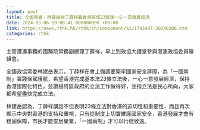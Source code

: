 ```yaml
---
layout: post
title: 全國兩會｜林建岳說丁薜祥冀香港完成23條後一心一意發展經濟
date: 2024-03-06 19:08:41.000000000 +08:00
link: https://news.rthk.hk/rthk/ch/component/k2/1743407-20240306.htm
categories: rthk
---
```


主管港澳事務的國務院常務副總理丁薛祥，早上到政協大禮堂參與港澳政協委員聯組會。

全國政協常委林建岳表示，丁薛祥在會上強調要築牢國家安全屏障，為「一國兩制」實踐保駕護航，希望香港完成基本法23條立法後，一心一意發展經濟，保持香港國際化特色，並讚揚特區政府的立法工作做得好，並指立法是民心所向，大家都希望盡快完成立法。

林建岳認為，丁薛祥講話不但表明23條立法對香港的迫切性和重要性，而且再次顯示中央對香港的支持和重視，只有從制度上切實維護國家安全，香港發展才會有穩固保障，市民才能安居樂業，「一國兩制」才可以行穩致遠。
